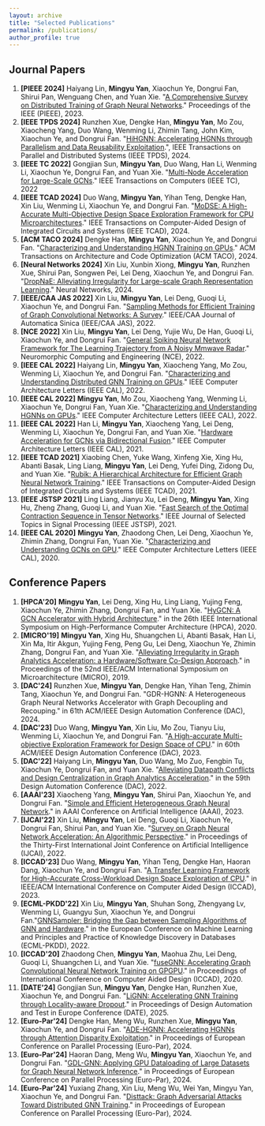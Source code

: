 ```yaml
---
layout: archive
title: "Selected Publications"
permalink: /publications/
author_profile: true
---
```


## Journal Papers
1. **[PIEEE 2024]** Haiyang Lin, **Mingyu Yan**, Xiaochun Ye, Dongrui Fan, Shirui Pan, Wenguang Chen, and Yuan Xie. "[A Comprehensive Survey on Distributed Training of Graph Neural Networks](https://ieeexplore.ieee.org/abstract/document/10348966/)." Proceedings of the IEEE (PIEEE), 2023.
2. **[IEEE TPDS 2024]** Runzhen Xue, Dengke Han, **Mingyu Yan**, Mo Zou, Xiaocheng Yang, Duo Wang, Wenming Li, Zhimin Tang, John Kim, Xiaochun Ye, and Dongrui Fan. "[HiHGNN: Accelerating HGNNs through Parallelism and Data Reusability Exploitation](https://arxiv.org/pdf/2307.12765).", IEEE Transactions on Parallel and Distributed Systems (IEEE TPDS), 2024.
2. **[IEEE TC 2022]** Gongjian Sun, **Mingyu Yan**, Duo Wang, Han Li, Wenming Li, Xiaochun Ye, Dongrui Fan, and Yuan Xie. "[Multi-Node Acceleration for Large-Scale GCNs](https://ieeexplore.ieee.org/abstract/document/9893364/)." IEEE Transactions on Computers (IEEE TC), 2022
2. **[IEEE TCAD 2024]** Duo Wang, **Mingyu Yan**, Yihan Teng, Dengke Han, Xin Liu, Wenming Li, Xiaochun Ye, and Dongrui Fan. "[MoDSE: A High-Accurate Multi-Objective Design Space Exploration Framework for CPU Microarchitectures](https://ieeexplore.ieee.org/abstract/document/10345735)." IEEE Transactions on Computer-Aided Design of Integrated Circuits and Systems (IEEE TCAD), 2024.
2. **[ACM TACO 2024]** Dengke Han, **Mingyu Yan**, Xiaochun Ye, and Dongrui Fan. "[Characterizing and Understanding HGNN Training on GPUs](https://dl.acm.org/doi/pdf/10.1145/3703356)." ACM Transactions on Architecture and Code Optimization (ACM TACO), 2024.
2. **[Neural Networks 2024]** Xin Liu, Xunbin Xiong, **Mingyu Yan**, Runzhen Xue, Shirui Pan, Songwen Pei, Lei Deng, Xiaochun Ye, and Dongrui Fan. "[DropNaE: Alleviating Irregularity for Large-scale Graph Representation Learning](https://papers.ssrn.com/sol3/Delivery.cfm?abstractid=4616038)." Neural Networks, 2024.
2. **[IEEE/CAA JAS 2022]** Xin Liu, **Mingyu Yan**, Lei Deng, Guoqi Li, Xiaochun Ye, and Dongrui Fan. "[Sampling Methods for Efficient Training of Graph Convolutional Networks: A Survey](https://ieeexplore.ieee.org/abstract/document/9601152/)." IEEE/CAA Journal of Automatica Sinica (IEEE/CAA JAS), 2022.
2. **[NCE 2022]** Xin Liu, **Mingyu Yan**, Lei Deng, Yujie Wu, De Han, Guoqi Li, Xiaochun Ye, and Dongrui Fan. "[General Spiking Neural Network Framework for The Learning Trajectory from A Noisy Mmwave Radar](https://iopscience.iop.org/article/10.1088/2634-4386/ac889b/pdf)." Neuromorphic Computing and Engineering (NCE), 2022.
2. **[IEEE CAL 2022]** Haiyang Lin, **Mingyu Yan**, Xiaocheng Yang, Mo Zou, Wenming Li, Xiaochun Ye, and Dongrui Fan. "[Characterizing and Understanding Distributed GNN Training on GPUs](https://ieeexplore.ieee.org/abstract/document/9760056/)." IEEE Computer Architecture Letters (IEEE CAL), 2022.
2. **[IEEE CAL 2022]** **Mingyu Yan**, Mo Zou, Xiaocheng Yang, Wenming Li, Xiaochun Ye, Dongrui Fan, Yuan Xie. "[Characterizing and Understanding HGNNs on GPUs](https://ieeexplore.ieee.org/abstract/document/9855397/)." IEEE Computer Architecture Letters (IEEE CAL), 2022.
2. **[IEEE CAL 2022]** Han Li, **Mingyu Yan**, Xiaocheng Yang, Lei Deng, Wenming Li, Xiaochun Ye, Dongrui Fan, and Yuan Xie. "[Hardware Acceleration for GCNs via Bidirectional Fusion](https://ieeexplore.ieee.org/abstract/document/9425440/)." IEEE Computer Architecture Letters (IEEE CAL), 2021.
2. **[IEEE TCAD 2021]** Xiaobing Chen, Yuke Wang, Xinfeng Xie, Xing Hu, Abanti Basak, Ling Liang, **Mingyu Yan**, Lei Deng, Yufei Ding, Zidong Du, and Yuan Xie. "[Rubik: A Hierarchical Architecture for Efficient Graph Neural Network Training](https://ieeexplore.ieee.org/abstract/document/9428002/)." IEEE Transactions on Computer-Aided Design of Integrated Circuits and Systems (IEEE TCAD), 2021.
2. **[IEEE JSTSP 2021]** Ling Liang, Jianyu Xu, Lei Deng, **Mingyu Yan**, Xing Hu, Zheng Zhang, Guoqi Li, and Yuan Xie. "[Fast Search of the Optimal Contraction Sequence in Tensor Networks](https://ieeexplore.ieee.org/abstract/document/9325533/)." IEEE Journal of Selected Topics in Signal Processing (IEEE JSTSP), 2021.
2. **[IEEE CAL 2020]** **Mingyu Yan**, Zhaodong Chen, Lei Deng, Xiaochun Ye, Zhimin Zhang, Dongrui Fan, Yuan Xie. "[Characterizing and Understanding GCNs on GPU](https://ieeexplore.ieee.org/abstract/document/9855397/)." IEEE Computer Architecture Letters (IEEE CAL), 2020.



## Conference Papers
1. **[HPCA'20]** **Mingyu Yan**, Lei Deng, Xing Hu, Ling Liang, Yujing Feng, Xiaochun Ye, Zhimin Zhang, Dongrui Fan, and Yuan Xie. "[HyGCN: A GCN Accelerator with Hybrid Architecture](https://ieeexplore.ieee.org/abstract/document/9065592/)." in the 26th IEEE International Symposium on High-Performance Computer Architecture (HPCA), 2020.
2. **[MICRO'19]** **Mingyu Yan**, Xing Hu, Shuangchen Li, Abanti Basak, Han Li, Xin Ma, Itir Akgun, Yujing Feng, Peng Gu, Lei Deng, Xiaochun Ye, Zhimin Zhang, Dongrui Fan, and Yuan Xie. "[Alleviating Irregularity in Graph Analytics Acceleration: a Hardware/Software Co-Design Approach](https://dl.acm.org/doi/abs/10.1145/3352460.3358318)." in Proceedings of the 52nd IEEE/ACM International Symposium on Microarchitecture (MICRO), 2019.
2. **[DAC'24]** Runzhen Xue, **Mingyu Yan**, Dengke Han, Yihan Teng, Zhimin Tang, Xiaochun Ye, and Dongrui Fan. "GDR-HGNN: A Heterogeneous Graph Neural Networks Accelerator with Graph Decoupling and Recouping." in 61th ACM/IEEE Design Automation Conference (DAC), 2024.
2. **[DAC'23]** Duo Wang, **Mingyu Yan**, Xin Liu, Mo Zou, Tianyu Liu, Wenming Li, Xiaochun Ye, and Dongrui Fan. "[A High-accurate Multi-objective Exploration Framework for Design Space of CPU](https://ieeexplore.ieee.org/abstract/document/10247790/)." in 60th ACM/IEEE Design Automation Conference (DAC), 2023.
2. **[DAC'22]** Haiyang Lin, **Mingyu Yan**, Duo Wang, Mo Zuo, Fengbin Tu, Xiaochun Ye, Dongrui Fan, and Yuan Xie. "[Alleviating Datapath Conflicts and Design Centralization in Graph Analytics Acceleration](https://dl.acm.org/doi/abs/10.1145/3489517.3530524)." in the 59th Design Automation Conference (DAC), 2022.
2. **[AAAI'23]** Xiaocheng Yang, **Mingyu Yan**, Shirui Pan, Xiaochun Ye, and Dongrui Fan. "[Simple and Efficient Heterogeneous Graph Neural Network](https://ojs.aaai.org/index.php/AAAI/article/view/26283)." in AAAI Conference on Artificial Intelligence (AAAI), 2023.
2. **[IJCAI'22]** Xin Liu, **Mingyu Yan**, Lei Deng, Guoqi Li, Xiaochun Ye, Dongrui Fan, Shirui Pan, and Yuan Xie. "[Survey on Graph Neural Network Acceleration: An Algorithmic Perspective](https://arxiv.org/abs/2202.04822)." in Proceedings of the Thirty-First International Joint Conference on Artificial Intelligence (IJCAI), 2022.
2. **[ICCAD'23]** Duo Wang, **Mingyu Yan**, Yihan Teng, Dengke Han, Haoran Dang, Xiaochun Ye, and Dongrui Fan. "[A Transfer Learning Framework for High-Accurate Cross-Workload Design Space Exploration of CPU](https://ieeexplore.ieee.org/abstract/document/10323840/)." in IEEE/ACM International Conference on Computer Aided Design (ICCAD), 2023.
2. **[ECML-PKDD'22]** Xin Liu, **Mingyu Yan**, Shuhan Song, Zhengyang Lv, Wenming Li, Guangyu Sun, Xiaochun Ye, and Dongrui Fan."[GNNSampler: Bridging the Gap between Sampling Algorithms of GNN and Hardware](https://link.springer.com/chapter/10.1007/978-3-031-26419-1_30)." in the European Conference on Machine Learning and Principles and Practice of Knowledge Discovery in Databases (ECML-PKDD), 2022.
2. **[ICCAD'20]** Zhaodong Chen, **Mingyu Yan**, Maohua Zhu, Lei Deng, Guoqi Li, Shuangchen Li, and Yuan Xie. "[fuseGNN: Accelerating Graph Convolutional Neural Network Training on GPGPU](https://dl.acm.org/doi/abs/10.1145/3400302.3415610)." in Proceedings of International Conference on Computer Aided Design (ICCAD), 2020.
2. **[DATE'24]** Gongjian Sun, **Mingyu Yan**, Dengke Han, Runzhen Xue, Xiaochun Ye, and Dongrui Fan. "[LiGNN: Accelerating GNN Training through Locality-aware Dropout]()." in Proceedings of Design Automation and Test in Europe Conference (DATE), 2025.
2. **[Euro-Par'24]** Dengke Han, Meng Wu, Runzhen Xue, **Mingyu Yan**, Xiaochun Ye, and Dongrui Fan. "[ADE-HGNN: Accelerating HGNNs through Attention Disparity Exploitation](https://arxiv.org/pdf/2406.00988)." in Proceedings of European Conference on Parallel Processing (Euro-Par), 2024.
2. **[Euro-Par'24]** Haoran Dang, Meng Wu, **Mingyu Yan**, Xiaochun Ye, and Dongrui Fan. "[GDL-GNN: Applying GPU Dataloading of Large Datasets for Graph Neural Network Inference](https://link.springer.com/chapter/10.1007/978-3-031-69766-1_24)." in Proceedings of European Conference on Parallel Processing (Euro-Par), 2024.
2. **[Euro-Par'24]** Yuxiang Zhang, Xin Liu, Meng Wu, Wei Yan, Mingyu Yan, Xiaochun Ye, and Dongrui Fan. "[Disttack: Graph Adversarial Attacks Toward Distributed GNN Training](https://arxiv.org/pdf/2405.06247)." in Proceedings of European Conference on Parallel Processing (Euro-Par), 2024.  


